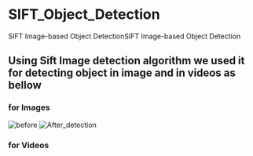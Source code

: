 # SIFT_Object_Detection
SIFT Image-based Object DetectionSIFT Image-based Object Detection

## Using Sift Image detection algorithm we used it for detecting object in image and in videos as bellow 
### for Images 
![before](images/before.png)
![After_detection](fter.png)
### for Videos 

